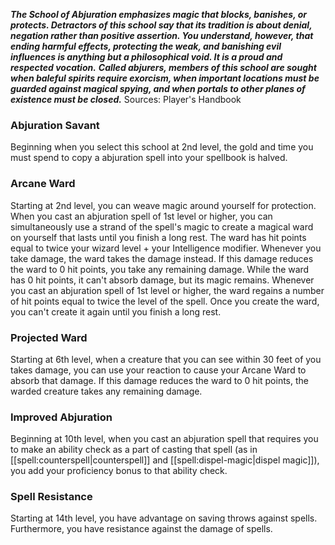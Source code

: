 ***The School of Abjuration emphasizes magic that blocks, banishes, or protects. Detractors of this school say that its tradition is about denial, negation rather than positive assertion. You understand, however, that ending harmful effects, protecting the weak, and banishing evil influences is anything but a philosophical void. It is a proud and respected vocation.***
***Called abjurers, members of this school are sought when baleful spirits require exorcism, when important locations must be guarded against magical spying, and when portals to other planes of existence must be closed.***
Sources: Player's Handbook
### Abjuration Savant
Beginning when you select this school at 2nd level, the gold and time you must spend to copy a abjuration spell into your spellbook is halved.
### Arcane Ward
Starting at 2nd level, you can weave magic around yourself for protection. When you cast an abjuration spell of 1st level or higher, you can simultaneously use a strand of the spell's magic to create a magical ward on yourself that lasts until you finish a long rest. The ward has hit points equal to twice your wizard level + your Intelligence modifier. Whenever you take damage, the ward takes the damage instead. If this damage reduces the ward to 0 hit points, you take any remaining damage.
While the ward has 0 hit points, it can't absorb damage, but its magic remains. Whenever you cast an abjuration spell of 1st level or higher, the ward regains a number of hit points equal to twice the level of the spell.
Once you create the ward, you can't create it again until you finish a long rest.
### Projected Ward
Starting at 6th level, when a creature that you can see within 30 feet of you takes damage, you can use your reaction to cause your Arcane Ward to absorb that damage. If this damage reduces the ward to 0 hit points, the warded creature takes any remaining damage.
### Improved Abjuration
Beginning at 10th level, when you cast an abjuration spell that requires you to make an ability check as a part of casting that spell (as in [[spell:counterspell|counterspell]] and [[spell:dispel-magic|dispel magic]]), you add your proficiency bonus to that ability check.
### Spell Resistance
Starting at 14th level, you have advantage on saving throws against spells.
Furthermore, you have resistance against the damage of spells.